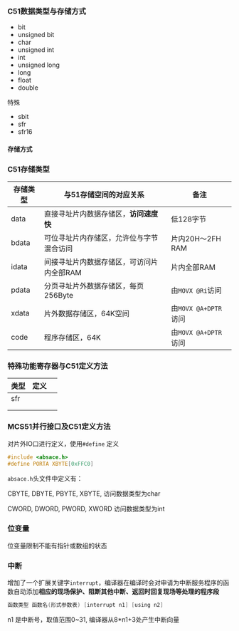 ### C51数据类型与存储方式

- bit
- unsigned bit
- char
- unsigned int
- int
- unsigned long
- long
- float
- double

特殊

- sbit
- sfr
- sfr16

#### 存储方式

### C51存储类型

| 存储类型 | 与51存储空间的对应关系                    | 备注                 |
| -------- | ----------------------------------------- | -------------------- |
| data     | 直接寻址片内数据存储区，**访问速度快**    | 低128字节            |
| bdata    | 可位寻址片内存储区，允许位与字节混合访问  | 片内20H～2FH RAM     |
| idata    | 间接寻址片内数据存储区，可访问片内全部RAM | 片内全部RAM          |
| pdata    | 分页寻址片外数据存储区，每页256Byte       | 由`MOVX @Ri`访问     |
| xdata    | 片外数据存储区，64K空间                   | 由`MOVX @A+DPTR`访问 |
| code     | 程序存储区，64K                           | 由`MOVX @A+DPTR`访问 |



### 特殊功能寄存器与C51定义方法

| 类型 | 定义 |      |
| ---- | ---- | ---- |
| sfr  |      |      |
|      |      |      |
|      |      |      |

### MCS51并行接口及C51定义方法

对片外IO口进行定义，使用`#define` 定义

```c
#include <absace.h>
#define PORTA XBYTE[0xFFC0]
```

`absace.h`头文件中定义有：

CBYTE, DBYTE, PBYTE, XBYTE, 访问数据类型为char

CWORD, DWORD, PWORD, XWORD 访问数据类型为int

### 位变量

位变量限制不能有指针或数组的状态

### 中断

增加了一个扩展关键字`interrupt`，编译器在编译时会对申请为中断服务程序的函数自动添加**相应的现场保护、阻断其他中断、返回时回复现场等处理的程序段**

```c
函数类型 函数名(形式参数表) [interrupt n1] [using n2]
```

n1 是中断号，取值范围0~31, 编译器从8*n1+3处产生中断向量 